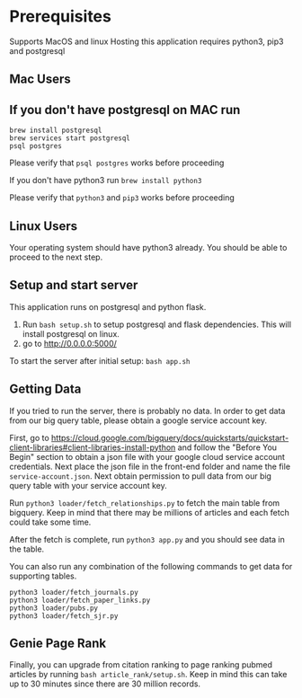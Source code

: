 Prerequisites
=============
Supports MacOS and linux
Hosting this application requires python3, pip3 and postgresql

Mac Users
---------
If you don't have postgresql on MAC run
---
```
brew install postgresql
brew services start postgresql
psql postgres
```

Please verify that `psql postgres` works before proceeding

If you don't have python3 run
`brew install python3`

Please verify that `python3` and `pip3` works before proceeding

Linux Users
-----------
Your operating system should have python3 already. You should be able to proceed to the next step.

Setup and start server
-----
This application runs on postgresql and python flask.
1. Run `bash setup.sh` to setup postgresql and flask dependencies. This will install postgresql on linux.
2. go to http://0.0.0.0:5000/

To start the server after initial setup:
`bash app.sh`

Getting Data
------------
If you tried to run the server, there is probably no data. In order to get data from our big query table, please obtain a google service account key.

First, go to https://cloud.google.com/bigquery/docs/quickstarts/quickstart-client-libraries#client-libraries-install-python and follow the "Before You Begin" section to obtain a json file with your google cloud service account credentials. Next place the json file in the front-end folder and name the file `service-account.json`. Next obtain permission to pull data from our big query table with your service account key.

Run `python3 loader/fetch_relationships.py` to fetch the main table from bigquery. Keep in mind that there may be millions of articles and each fetch could take some time.

After the fetch is complete, run `python3 app.py` and you should see data in the table.

You can also run any combination of the following commands to get data for supporting tables.
```
python3 loader/fetch_journals.py
python3 loader/fetch_paper_links.py
python3 loader/pubs.py
python3 loader/fetch_sjr.py
```

Genie Page Rank
---------------
Finally, you can upgrade from citation ranking to page ranking pubmed articles by running `bash article_rank/setup.sh`. Keep in mind this can take up to 30 minutes since there are 30 million records.
